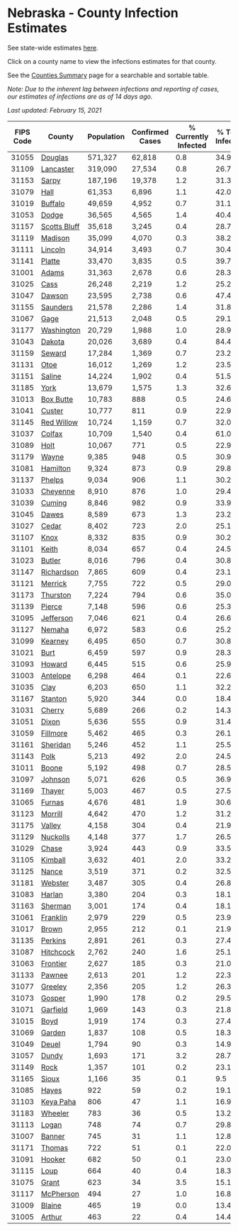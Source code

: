 # Nebraska - County Infection Estimates

See state-wide estimates [here](/infections/us-ne).

Click on a county name to view the infections estimates for that county.

See the [Counties Summary](/infections/summary-counties) page for a searchable and sortable table.

*Note: Due to the inherent lag between infections and reporting of cases, our estimates of infections are as of 14 days ago.*

*Last updated: February 15, 2021*

|   FIPS Code |                       County |   Population |   Confirmed Cases |   % Currently Infected |   % Total Infected |
|-------------|------------------------------|--------------|-------------------|------------------------|--------------------|
|       31055 |           [Douglas](douglas) |      571,327 |            62,818 |                    0.8 |               34.9 |
|       31109 |       [Lancaster](lancaster) |      319,090 |            27,534 |                    0.8 |               26.7 |
|       31153 |               [Sarpy](sarpy) |      187,196 |            19,378 |                    1.2 |               31.3 |
|       31079 |                 [Hall](hall) |       61,353 |             6,896 |                    1.1 |               42.0 |
|       31019 |           [Buffalo](buffalo) |       49,659 |             4,952 |                    0.7 |               31.1 |
|       31053 |               [Dodge](dodge) |       36,565 |             4,565 |                    1.4 |               40.4 |
|       31157 | [Scotts Bluff](scotts-bluff) |       35,618 |             3,245 |                    0.4 |               28.7 |
|       31119 |           [Madison](madison) |       35,099 |             4,070 |                    0.3 |               38.2 |
|       31111 |           [Lincoln](lincoln) |       34,914 |             3,493 |                    0.7 |               30.4 |
|       31141 |             [Platte](platte) |       33,470 |             3,835 |                    0.5 |               39.7 |
|       31001 |               [Adams](adams) |       31,363 |             2,678 |                    0.6 |               28.3 |
|       31025 |                 [Cass](cass) |       26,248 |             2,219 |                    1.2 |               25.2 |
|       31047 |             [Dawson](dawson) |       23,595 |             2,738 |                    0.6 |               47.4 |
|       31155 |         [Saunders](saunders) |       21,578 |             2,286 |                    1.4 |               31.8 |
|       31067 |                 [Gage](gage) |       21,513 |             2,048 |                    0.5 |               29.1 |
|       31177 |     [Washington](washington) |       20,729 |             1,988 |                    1.0 |               28.9 |
|       31043 |             [Dakota](dakota) |       20,026 |             3,689 |                    0.4 |               84.4 |
|       31159 |             [Seward](seward) |       17,284 |             1,369 |                    0.7 |               23.2 |
|       31131 |                 [Otoe](otoe) |       16,012 |             1,269 |                    1.2 |               23.5 |
|       31151 |             [Saline](saline) |       14,224 |             1,902 |                    0.4 |               51.5 |
|       31185 |                 [York](york) |       13,679 |             1,575 |                    1.3 |               32.6 |
|       31013 |       [Box Butte](box-butte) |       10,783 |               888 |                    0.5 |               24.6 |
|       31041 |             [Custer](custer) |       10,777 |               811 |                    0.9 |               22.9 |
|       31145 |     [Red Willow](red-willow) |       10,724 |             1,159 |                    0.7 |               32.0 |
|       31037 |             [Colfax](colfax) |       10,709 |             1,540 |                    0.4 |               61.0 |
|       31089 |                 [Holt](holt) |       10,067 |               771 |                    0.5 |               22.9 |
|       31179 |               [Wayne](wayne) |        9,385 |               948 |                    0.5 |               30.9 |
|       31081 |         [Hamilton](hamilton) |        9,324 |               873 |                    0.9 |               29.8 |
|       31137 |             [Phelps](phelps) |        9,034 |               906 |                    1.1 |               30.2 |
|       31033 |         [Cheyenne](cheyenne) |        8,910 |               876 |                    1.0 |               29.4 |
|       31039 |             [Cuming](cuming) |        8,846 |               982 |                    0.9 |               33.9 |
|       31045 |               [Dawes](dawes) |        8,589 |               673 |                    1.3 |               23.2 |
|       31027 |               [Cedar](cedar) |        8,402 |               723 |                    2.0 |               25.1 |
|       31107 |                 [Knox](knox) |        8,332 |               835 |                    0.9 |               30.2 |
|       31101 |               [Keith](keith) |        8,034 |               657 |                    0.4 |               24.5 |
|       31023 |             [Butler](butler) |        8,016 |               796 |                    0.4 |               30.8 |
|       31147 |     [Richardson](richardson) |        7,865 |               609 |                    0.4 |               23.1 |
|       31121 |           [Merrick](merrick) |        7,755 |               722 |                    0.5 |               29.0 |
|       31173 |         [Thurston](thurston) |        7,224 |               794 |                    0.6 |               35.0 |
|       31139 |             [Pierce](pierce) |        7,148 |               596 |                    0.6 |               25.3 |
|       31095 |       [Jefferson](jefferson) |        7,046 |               621 |                    0.4 |               26.6 |
|       31127 |             [Nemaha](nemaha) |        6,972 |               583 |                    0.6 |               25.2 |
|       31099 |           [Kearney](kearney) |        6,495 |               650 |                    0.7 |               30.8 |
|       31021 |                 [Burt](burt) |        6,459 |               597 |                    0.9 |               28.3 |
|       31093 |             [Howard](howard) |        6,445 |               515 |                    0.6 |               25.9 |
|       31003 |         [Antelope](antelope) |        6,298 |               464 |                    0.1 |               22.6 |
|       31035 |                 [Clay](clay) |        6,203 |               650 |                    1.1 |               32.2 |
|       31167 |           [Stanton](stanton) |        5,920 |               344 |                    0.0 |               18.4 |
|       31031 |             [Cherry](cherry) |        5,689 |               266 |                    0.2 |               14.3 |
|       31051 |               [Dixon](dixon) |        5,636 |               555 |                    0.9 |               31.4 |
|       31059 |         [Fillmore](fillmore) |        5,462 |               465 |                    0.3 |               26.1 |
|       31161 |         [Sheridan](sheridan) |        5,246 |               452 |                    1.1 |               25.5 |
|       31143 |                 [Polk](polk) |        5,213 |               492 |                    2.0 |               24.5 |
|       31011 |               [Boone](boone) |        5,192 |               498 |                    0.7 |               28.5 |
|       31097 |           [Johnson](johnson) |        5,071 |               626 |                    0.5 |               36.9 |
|       31169 |             [Thayer](thayer) |        5,003 |               467 |                    0.5 |               27.5 |
|       31065 |             [Furnas](furnas) |        4,676 |               481 |                    1.9 |               30.6 |
|       31123 |           [Morrill](morrill) |        4,642 |               470 |                    1.2 |               31.2 |
|       31175 |             [Valley](valley) |        4,158 |               304 |                    0.4 |               21.9 |
|       31129 |         [Nuckolls](nuckolls) |        4,148 |               377 |                    1.7 |               26.5 |
|       31029 |               [Chase](chase) |        3,924 |               443 |                    0.9 |               33.5 |
|       31105 |           [Kimball](kimball) |        3,632 |               401 |                    2.0 |               33.2 |
|       31125 |               [Nance](nance) |        3,519 |               371 |                    0.2 |               32.5 |
|       31181 |           [Webster](webster) |        3,487 |               305 |                    0.4 |               26.8 |
|       31083 |             [Harlan](harlan) |        3,380 |               204 |                    0.3 |               18.1 |
|       31163 |           [Sherman](sherman) |        3,001 |               174 |                    0.4 |               18.1 |
|       31061 |         [Franklin](franklin) |        2,979 |               229 |                    0.5 |               23.9 |
|       31017 |               [Brown](brown) |        2,955 |               212 |                    0.1 |               21.9 |
|       31135 |           [Perkins](perkins) |        2,891 |               261 |                    0.3 |               27.4 |
|       31087 |       [Hitchcock](hitchcock) |        2,762 |               240 |                    1.6 |               25.1 |
|       31063 |         [Frontier](frontier) |        2,627 |               185 |                    0.3 |               21.0 |
|       31133 |             [Pawnee](pawnee) |        2,613 |               201 |                    1.2 |               22.3 |
|       31077 |           [Greeley](greeley) |        2,356 |               205 |                    1.2 |               26.3 |
|       31073 |             [Gosper](gosper) |        1,990 |               178 |                    0.2 |               29.5 |
|       31071 |         [Garfield](garfield) |        1,969 |               143 |                    0.3 |               21.8 |
|       31015 |                 [Boyd](boyd) |        1,919 |               174 |                    0.3 |               27.4 |
|       31069 |             [Garden](garden) |        1,837 |               108 |                    0.5 |               18.3 |
|       31049 |               [Deuel](deuel) |        1,794 |                90 |                    0.3 |               14.9 |
|       31057 |               [Dundy](dundy) |        1,693 |               171 |                    3.2 |               28.7 |
|       31149 |                 [Rock](rock) |        1,357 |               101 |                    0.2 |               23.1 |
|       31165 |               [Sioux](sioux) |        1,166 |                35 |                    0.1 |                9.5 |
|       31085 |               [Hayes](hayes) |          922 |                59 |                    0.2 |               19.1 |
|       31103 |       [Keya Paha](keya-paha) |          806 |                47 |                    1.1 |               16.9 |
|       31183 |           [Wheeler](wheeler) |          783 |                36 |                    0.5 |               13.2 |
|       31113 |               [Logan](logan) |          748 |                74 |                    0.7 |               29.8 |
|       31007 |             [Banner](banner) |          745 |                31 |                    1.1 |               12.8 |
|       31171 |             [Thomas](thomas) |          722 |                51 |                    0.1 |               22.0 |
|       31091 |             [Hooker](hooker) |          682 |                50 |                    0.1 |               23.0 |
|       31115 |                 [Loup](loup) |          664 |                40 |                    0.4 |               18.3 |
|       31075 |               [Grant](grant) |          623 |                34 |                    3.5 |               15.1 |
|       31117 |       [McPherson](mcpherson) |          494 |                27 |                    1.0 |               16.8 |
|       31009 |             [Blaine](blaine) |          465 |                19 |                    0.0 |               13.4 |
|       31005 |             [Arthur](arthur) |          463 |                22 |                    0.4 |               14.4 |